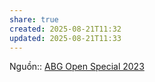 ```yaml
---
share: true
created: 2025-08-21T11:32
updated: 2025-08-21T11:33
---
```

Nguồn:: [ABG Open Special 2023](ABG%20Open%20Special%202023.md)
